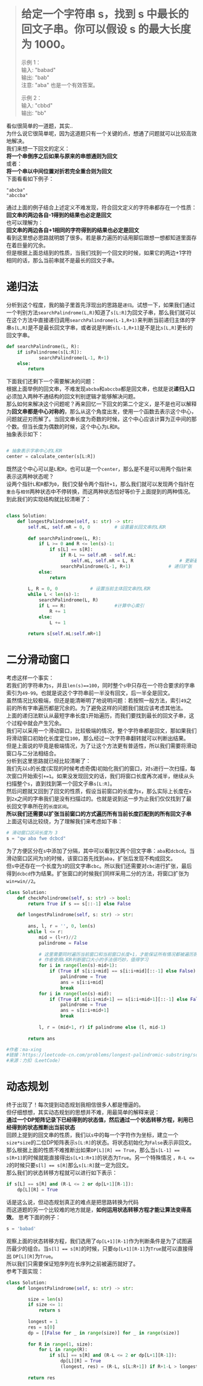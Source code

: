 ># 给定一个字符串 s，找到 s 中最长的回文子串。你可以假设 s 的最大长度为 1000。 
>  
>示例 1：  
>输入: "babad"  
>输出: "bab"  
>注意: "aba" 也是一个有效答案。  
>  
>示例 2：  
>输入: "cbbd"  
>输出: "bb"  

看似很简单的一道题，其实..  
为什么说它很简单呢，因为这道题只有一个关键的点，想通了问题就可以比较高效地解决。  
我们来想一下回文的定义：  
**将一个串倒序之后如果与原来的串想通则为回文**  
或者：  
**将一个串以中间位置对折若完全重合则为回文**  
下面看看如下例子：  
```
"abcba"
"abccba"  
```  
通过上面的例子结合上述定义不难发现，符合回文定义的字符串都存在一个性质：  
**回文串的两边各自-1得到的结果也必定是回文**  
也可以理解为：  
**回文串的两边各自+1相同的字符得到的结果也必定是回文**  
看到这里想必思路就明朗了很多。若是暴力遍历的话用脚后跟想一想都知道里面存在着巨量的冗余。  
但是根据上面总结到的性质，当我们找到一个回文的时候，如果它的两边+1字符相同的话，那么当前串就不是最长的回文子串。
  
# 递归法
分析到这个程度，我的脑子里首先浮现出的思路是`递归`。试想一下，如果我们通过一个判别方法`searchPalindrome(L,R)`知道了`s[L:R]`为回文子串，那么我们就可以在这个方法中直接递归调用`searchPalindrome(L-1,R+1)`来判断当前递归主体的字串`s[L,R]`是不是最长回文字串，或者说是判断`s[L-1,R+1]`是不是比`s[L,R]`更长的回文字串。  
```python  
def searchPalindrome(L, R):
    if isPalindrome(s[L:R]):
            searchPalindrome(L-1, R+1)
    else:
        return
```
下面我们还剩下一个需要解决的问题：  
根据上面举例的回文串，不难发现`abcba`和`abccba`都是回文串，也就是说**递归入口**必须加入两种不通结构的回文判别逻辑才能够解决问题。  
那么如何来解决这个问题呢？再来回忆一下回文的第二个定义，是不是也可以解释为**回文串都是中心对称的**，那么从这个角度出发，使用一个函数去表示这个中心，问题就迎刃而解了。当回文串长度为奇数的时候，这个中心应该计算为正中间的那个数。但当长度为偶数的时候，这个中心为`L`和`R`。  
抽象表示如下：  
```python  

# 抽象表示字串中心的L和R
center = calculate_center(s[L:R])
```
既然这个中心可以是`L`和`R`，也可以是一个`center`，那么是不是可以用两个指针来表示这两种状态呢？  
设两个指针`L`和`R`都为`0`，我们交替令两个指针`+1`，那么我们就可以发现两个指针在`重合`与`相邻`两种状态中不停转换，而这两种状态恰好等价于上面提到的两种情况。  
到此我们的实现结构就比较清晰了：  
```python  

class Solution:
    def longestPalindrome(self, s: str) -> str:
        self.mL, self.mR = 0, 0         # 设置最长回文串的L和R
            
        def searchPalindrome(L, R):
            if L >= 0 and R <= len(s)-1:
                if s[L] == s[R]:
                    if R-L >= self.mR - self.mL:
                        self.mL, self.mR = L, R                 # 更新最长回文串
                    searchPalindrome(L-1, R+1)              # 递归扩张
            else:
                return
           
        L, R = 0, 0            # 设置当前主体回文串的L和R
        while L < len(s)-1:
            searchPalindrome(L, R)
            if L == R:                  #计算中心索引
                R += 1
            else:
                L += 1
            
        return s[self.mL:self.mR+1]
```  
  
# 二分滑动窗口
考虑这样一个事实：  
若我们的字符串为`s`，并且`len(s)==100`，同时整个`s`中只存在一个符合要求的字串索引为`49-99`。也就是说这个字符串前一半没有回文，后一半全是回文。  
虽然情况比较极端，但还是能清晰明了地说明问题：若按照一般方法，索引`49`之前的所有字串遍历都是冗余的。为了避免这样的问题我们就应该考虑其他法。  
上面的递归法默认从最短字串长度`1`开始遍历，而我们要找到最长的回文子串，这个过程中就会产生冗余。  
我们可以采用一个滑动窗口，比较极端的情况，整个字符串都是回文，那如果我们将滑动窗口初始化长度定位`100`，那么经过一次字符串翻转就可以判断出结果。  
但是上面说的毕竟是极端情况，为了让这个方法更有普适性，所以我们需要将滑动窗口与二分法相结合。  
分析到这里思路就已经比较清晰了：  
我们先以`s`的长度(实现的时候考虑奇偶)初始化我们的窗口，对`s`进行一次扫描，每次窗口开始索引`+=1`。如果没发现回文的话，我们将窗口长度再次减半，继续从头扫描整个`s`，直到找到第一个回文子串`s[L:R]`。  
然后问题就又回到了回文的性质，假设当前窗口的长度为`x`，那么实际上长度在`x`到`2x`之间的字串我们是没有扫描过的。也就是说到这一步为止我们仅仅找到了最长回文字串所在的`长度区间`。  
**所以我们还需要以扩张当前窗口的方式遍历所有当前长度匹配到的所有回文子串**  
上面这句话比较绕，为了理解我们来考虑如下串：  
```python 
# 滑动窗口区间长度为 3
s = "qw aba fwe dcbcd"
```
为了方便区分在`s`中添加了分隔，其中可以看到又两个回文字串：`aba`和`dcbcd`。当滑动窗口区间为`3`的时候，该窗口首先找到`aba`，扩张后发现不构成回文。  
但`s`中还存在一个长度为`3`的回文字串`cbc`。所以我们还需要对`cbc`进行扩张，最后得到`dcbcd`作为结果。扩张窗口的时候我们同样采用二分的方法，将窗口扩张为`win+win//2`。  
```python 
class Solution:   
    def checkPolindrome(self, s: str) -> bool:
        return True if s == s[::-1] else False
    
    def longestPalindrome(self, s: str) -> str:
        
        ans, l, r = '', 0, len(s)
        while l <= r:
            mid = (l+r)//2
            palindrome = False
            
            # 这里需要同时遍历当前窗口和当前窗口长度+1，才能保证所有情况都被遍历到
            # 作者使用L和R判断窗口大小的手法很巧妙，值得学习
            for i in range(len(s)-mid+1):       
                if (True if s[i:i+mid] == s[i:i+mid][::-1] else False):
                    palindrome = True
                    ans = s[i:i+mid]
                    break
            for i in range(len(s)-mid):
                if (True if s[i:i+mid+1] == s[i:i+mid+1][::-1] else False):
                    palindrome = True
                    ans = s[i:i+mid+1]
                    break   
                    
            l, r = (mid+1, r) if palindrome else (l, mid-1)
            
        return ans

#作者：ma-xing
#链接：https://leetcode-cn.com/problems/longest-palindromic-substring/solution/ti-gong-yi-chong-xin-de-si-lu-er-fen-fa-by-ma-xing/
#来源：力扣（LeetCode）
```

# 动态规划  
终于出现了！每次提到动态规划我相信很多人都是懵逼的。  
但仔细想想，其实动态规划的思想并不难，用最简单的解释来说：  
**通过一个DP矩阵记录下已经得到的状态值，然后通过一个状态转移方程，利用已经得到的状态推断出当前状态**  
回顾上提到的回文串的性质，我们以`s`中的每一个字符作为坐标，建立一个`size*size`的二位DP矩阵表示`s[L:R]`的状态。将状态初始化为`False`表示非回文。那么根据上面的性质不难推断出如果`DP[L][R] == True`，那么当`s[L-1] == s[R+1]`的时候就能直接得出`s[L+1:R+1]`的状态为`True`。另一个特殊情况 ，`R-L <= 2`的时候只要`s[l] == s[R]`那么`s[L:R]`就一定为回文。  
那么我们的状态转移方程就可以进行如下表示：  
```python 
if s[L] == s[R] and (R-L <= 2 or dp[L+1][R-1]):
    dp[L][R] = True
```
话是这么说，但动态规划真正的难点是把思路转换为代码  
而这道题的另一个比较难的地方就是，**如何运用状态转移方程才能让算法变得高效**。 
思考下面的例子：  
```python  
s = 'babad'
```
观察上面的状态转移方程，我们选用了`dp[L+1][R-1]`作为判断条件是为了试图遍历最少的组合。当`s[l] == s[R]`的时候，只要`dp[L+1][R-1]`为`True`就可以直接得出 `DP[L][R]`为`True`。  
所以我们只需要保证短序列在长序列之前被遍历就好了。  
参考下面实现：  
```python  
class Solution:   
    def longestPalindrome(self, s: str) -> str:

        size = len(s)
        if size <= 1:
            return s
        
        longest = 1
        res = s[0]
        dp = [[False for _ in range(size)] for _ in range(size)]
        
        for R in range(1, size):
            for L in range(R):
                if s[L] == s[R] and (R-L <= 2 or dp[L+1][R-1]):
                    dp[L][R] = True
                    (longest, res) = (R-L, s[L:R+1]) if R+1-L > longest else (longest, res)
        
        return res
```